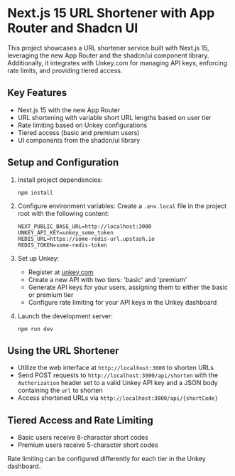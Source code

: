 # Next.js 15 URL Shortener with App Router and Shadcn UI

This project showcases a URL shortener service built with Next.js 15, leveraging the new App Router and the shadcn/ui component library. Additionally, it integrates with Unkey.com for managing API keys, enforcing rate limits, and providing tiered access.

## Key Features

- Next.js 15 with the new App Router
- URL shortening with variable short URL lengths based on user tier
- Rate limiting based on Unkey configurations
- Tiered access (basic and premium users)
- UI components from the shadcn/ui library

## Setup and Configuration

1. Install project dependencies:
   ```
   npm install
   ```

2. Configure environment variables:
   Create a `.env.local` file in the project root with the following content:
   ```
   NEXT_PUBLIC_BASE_URL=http://localhost:3000
   UNKEY_API_KEY=unkey_some_token
   REDIS_URL=https://some-redis-url.upstash.io
   REDIS_TOKEN=some-redis-token
   ```

3. Set up Unkey:
   - Register at [unkey.com](https://unkey.com)
   - Create a new API with two tiers: 'basic' and 'premium'
   - Generate API keys for your users, assigning them to either the basic or premium tier
   - Configure rate limiting for your API keys in the Unkey dashboard

4. Launch the development server:
   ```
   npm run dev
   ```

## Using the URL Shortener

- Utilize the web interface at `http://localhost:3000` to shorten URLs
- Send POST requests to `http://localhost:3000/api/shorten` with the `Authorization` header set to a valid Unkey API key and a JSON body containing the `url` to shorten
- Access shortened URLs via `http://localhost:3000/api/{shortCode}`

## Tiered Access and Rate Limiting

- Basic users receive 8-character short codes
- Premium users receive 5-character short codes

Rate limiting can be configured differently for each tier in the Unkey dashboard.
